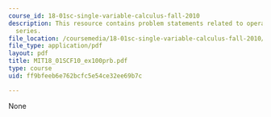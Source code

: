 ```yaml
---
course_id: 18-01sc-single-variable-calculus-fall-2010
description: This resource contains problem statements related to operations on power
  series.
file_location: /coursemedia/18-01sc-single-variable-calculus-fall-2010/ff9bfeeb6e762bcfc5e54ce32ee69b7c_MIT18_01SCF10_ex100prb.pdf
file_type: application/pdf
layout: pdf
title: MIT18_01SCF10_ex100prb.pdf
type: course
uid: ff9bfeeb6e762bcfc5e54ce32ee69b7c

---
```

None